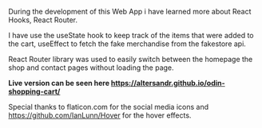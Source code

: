 During the development of this Web App i have learned more about React Hooks, React Router.

I have use the useState hook to keep track of the items that were added to the cart, useEffect to fetch the fake merchandise from the fakestore api.

React Router library was used to easily switch between the homepage the shop and contact pages without loading the page.

<strong>Live version can be seen here https://altersandr.github.io/odin-shopping-cart/</strong>

Special thanks to flaticon.com for the social media icons and https://github.com/IanLunn/Hover for the hover effects.
